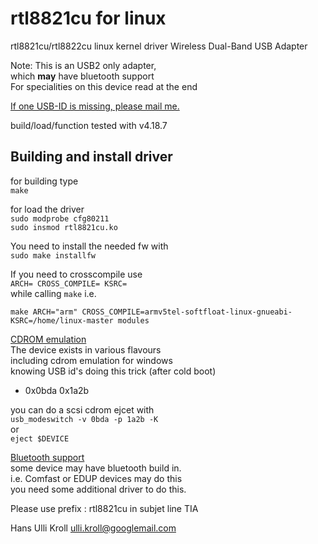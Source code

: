 rtl8821cu for linux
===================

rtl8821cu/rtl8822cu linux kernel driver Wireless Dual-Band USB Adapter

Note:
This is an USB2 only adapter,  
which **may** have bluetooth support  
For specialities on this device read at the end  

<u>If one USB-ID is missing, please mail me.</u>  

build/load/function tested with v4.18.7  

Building and install driver
---------------------------

for building type  
`make`  

for load the driver  
`sudo modprobe cfg80211`  
`sudo insmod rtl8821cu.ko`  


You need to install the needed fw with  
`sudo make installfw`  

If you need to crosscompile use  
`ARCH= CROSS_COMPILE= KSRC=`  
while calling `make` i.e.  

`make ARCH="arm" CROSS_COMPILE=armv5tel-softfloat-linux-gnueabi- KSRC=/home/linux-master modules`  

<u>CDROM emulation</u>  
The device exists in various flavours  
including cdrom emulation for windows  
knowing USB id's doing this trick (after cold boot)  
  *  0x0bda 0x1a2b

you can do a scsi cdrom ejcet with  
`usb_modeswitch -v 0bda -p 1a2b -K`  
or  
`eject $DEVICE`

<u>Bluetooth support</u>  
some device may have bluetooth build in.  
i.e. Comfast or EDUP devices may do this  
you need some additional driver to do this.  

Please use prefix : rtl8821cu in subjet line
TIA  

Hans Ulli Kroll <ulli.kroll@googlemail.com>
